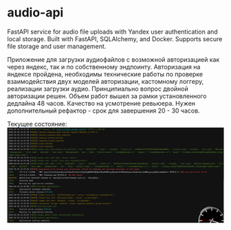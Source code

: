 # audio-api
FastAPI service for audio file uploads with Yandex user authentication and local storage. Built with FastAPI, SQLAlchemy, and Docker. Supports secure file storage and user management.

Приложение для загрузки аудиофайлов с возможной авторизацией как через яндекс, так и по собственному эндпоинту.
Авторизация на яндексе пройдена, необходимы технические работы по проверке взаимодействия двух моделей авторизации,
кастомному логгеру, реализации загрузки аудио. Принципиально вопрос двойной авторизации решен.
Объем работ вышел за рамки установленного дедлайна 48 часов.
Качество на усмотрение ревьюера. Нужен дополнительный рефактор - срок для завершения 20 - 30 часов.

Текущее состояние:
[<img src="docs/images/img_01.png" width="800"/>]()
